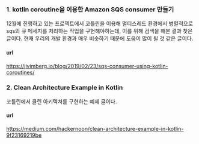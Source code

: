 ### 1. kotlin coroutine을 이용한 Amazon SQS consumer 만들기
12월에 진행하고 있는 프로젝트에서 코틀린을 이용해 멀티스레드 환경에서 병렬적으로 sqs의 큐 메세지를 처리하는 작업을 구현해야하는데, 이를 위해 검색을 해본 결과
찾은 글이다. 현재 우리의 개발 환경과 매우 비슷하기 때문에 도움이 많이 될 것 같은 글이다.

#### url
https://jivimberg.io/blog/2019/02/23/sqs-consumer-using-kotlin-coroutines/

### 2. Clean Architecture Example in Kotlin
코틀린에서 클린 아키텍쳐를 구현하는 예제 글이다.

#### url
https://medium.com/hackernoon/clean-architecture-example-in-kotlin-9f23169219be
